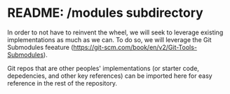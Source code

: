 # README: /modules subdirectory
In order to not have to reinvent the wheel, we will seek to leverage existing implementations as much as we can. To do so, we will leverage the Git Submodules feeature (https://git-scm.com/book/en/v2/Git-Tools-Submodules).

Git repos that are other peoples' implementations (or starter code, depedencies, and other key references) can be imported here for easy reference in the rest of the repository.
